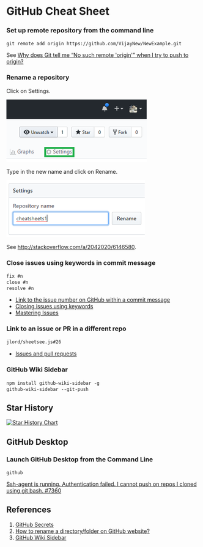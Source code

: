 # GitHub Cheat Sheet

### Set up remote repository from the command line

```
git remote add origin https://github.com/VijayNew/NewExample.git
```

See [Why does Git tell me “No such remote 'origin'” when I try to push to origin?](http://stackoverflow.com/a/25504199/6146580)

### Rename a repository

Click on Settings.

![Settings](images/settings.png)

Type in the new name and click on Rename.

![Rename](images/rename.png)

See http://stackoverflow.com/a/2042020/6146580.

### Close issues using keywords in commit message

```
fix #n
close #n
resolve #n
```

- [Link to the issue number on GitHub within a commit message](https://stackoverflow.com/a/6742691/6146580)
- [Closing issues using keywords](https://help.github.com/en/github/managing-your-work-on-github/closing-issues-using-keywords)
- [Mastering Issues](https://guides.github.com/features/issues/)

### Link to an issue or PR in a different repo

```md
jlord/sheetsee.js#26
```

- [Issues and pull requests](https://docs.github.com/en/get-started/writing-on-github/working-with-advanced-formatting/autolinked-references-and-urls#issues-and-pull-requests)

### GitHub Wiki Sidebar

```
npm install github-wiki-sidebar -g
github-wiki-sidebar --git-push
```

## Star History

[![Star History Chart](https://api.star-history.com/svg?repos=gkhays/til,gkhays/cheatsheets&type=Date)](https://star-history.com/#gkhays/til&gkhays/cheatsheets&Date)

## GitHub Desktop

### Launch GitHub Desktop from the Command Line

```
github
```

[Ssh-agent is running. Authentication failed. I cannot push on repos I cloned using git bash. #7360](https://github.com/desktop/desktop/issues/7360#issuecomment-578807630)

## References

1. [GitHub Secrets](https://github.blog/2011-10-21-github-secrets/)
1. [How to rename a directory/folder on GitHub website?](https://stackoverflow.com/a/32620165/6146580)
1. [GitHub Wiki Sidebar](https://www.npmjs.com/package/github-wiki-sidebar)
